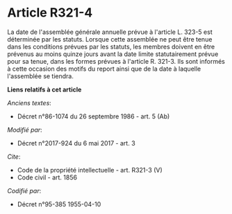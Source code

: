 # Article R321-4

La date de l'assemblée générale annuelle prévue à l'article L. 323-5 est déterminée par les statuts. Lorsque cette assemblée
ne peut être tenue dans les conditions prévues par les statuts, les membres doivent en être prévenus au moins quinze jours
avant la date limite statutairement prévue pour sa tenue, dans les formes prévues à l'article R. 321-3. Ils sont informés à
cette occasion des motifs du report ainsi que de la date à laquelle l'assemblée se tiendra.

**Liens relatifs à cet article**

_Anciens textes_:

  - Décret n°86-1074 du 26 septembre 1986 - art. 5 (Ab)

_Modifié par_:

  - Décret n°2017-924 du 6 mai 2017 - art. 3

_Cite_:

  - Code de la propriété intellectuelle - art. R321-3 (V)
  - Code civil - art. 1856

_Codifié par_:

  - Décret n°95-385 1955-04-10
